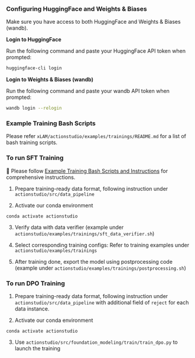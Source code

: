 ### Configuring HuggingFace and Weights & Biases

Make sure you have access to both HuggingFace and Weights & Biases (wandb).

**Login to HuggingFace**

Run the following command and paste your HuggingFace API token when prompted:

```bash
huggingface-cli login
```

**Login to Weights & Biases (wandb)**

Run the following command and paste your wandb API token when prompted:


```bash
wandb login --relogin
```

### Example Training Bash Scripts

Please refer `xLAM/actionstudio/examples/trainings/README.md` for a list of bash training scripts. 

### To run SFT Training

🚀 Please follow [Example Training Bash Scripts and Instructions](https://github.com/SalesforceAIResearch/xLAM/blob/main/actionstudio/examples/trainings/README.md) for comprehensive instructions. 

1. Prepare training-ready data format, following instruction under `actionstudio/src/data_pipeline`

2. Activate our conda environment
```
conda activate actionstudio
```

3. Verify data with data verifier (example under `actionstudio/examples/trainings/sft_data_verifier.sh`)

4. Select corresponding training configs: Refer to training examples under `actionstudio/examples/trainings`

5. After training done, export the model using postprocessing code (example under `actionstudio/examples/trainings/postprocessing.sh`)

### To run DPO Training

1. Prepare training-ready data format, following instruction under `actionstudio/src/data_pipeline` with additional field of `reject` for each data instance.

2. Activate our conda environment
```
conda activate actionstudio
```

3. Use `actionstudio/src/foundation_modeling/train/train_dpo.py` to launch the training


